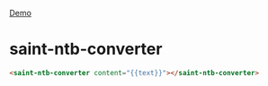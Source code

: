 [Demo](http://saintshine84.github.io/saint-ntb-converter/components/saint-ntb-converter/)

# saint-ntb-converter

```HTML
<saint-ntb-converter content="{{text}}"></saint-ntb-converter>
```
